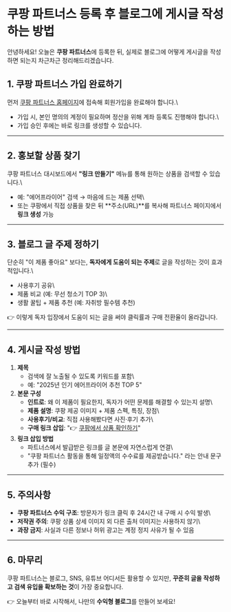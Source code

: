 # 쿠팡 파트너스 등록 후 블로그에 게시글 작성하는 방법

안녕하세요! 오늘은 **쿠팡 파트너스**에 등록한 뒤, 실제로 블로그에 어떻게
게시글을 작성하면 되는지 차근차근 정리해드리겠습니다.

## 1. 쿠팡 파트너스 가입 완료하기

먼저 [쿠팡 파트너스 홈페이지](https://partners.coupang.com)에 접속해
회원가입을 완료해야 합니다.\
- 가입 시, 본인 명의의 계정이 필요하며 정산을 위해 계좌 등록도 진행해야
합니다.\
- 가입 승인 후에는 바로 링크를 생성할 수 있습니다.

------------------------------------------------------------------------

## 2. 홍보할 상품 찾기

쿠팡 파트너스 대시보드에서 **"링크 만들기"** 메뉴를 통해 원하는 상품을
검색할 수 있습니다.\
- 예: "에어프라이어" 검색 → 마음에 드는 제품 선택\
- 또는 쿠팡에서 직접 상품을 찾은 뒤 **주소(URL)**를 복사해 파트너스
페이지에서 **링크 생성** 가능

------------------------------------------------------------------------

## 3. 블로그 글 주제 정하기

단순히 "이 제품 좋아요" 보다는, **독자에게 도움이 되는 주제**로 글을
작성하는 것이 효과적입니다.\
- 사용후기 공유\
- 제품 비교 (예: 무선 청소기 TOP 3)\
- 생활 꿀팁 + 제품 추천 (예: 자취방 필수템 추천)

👉 이렇게 독자 입장에서 도움이 되는 글을 써야 클릭률과 구매 전환율이
올라갑니다.

------------------------------------------------------------------------

## 4. 게시글 작성 방법

1.  **제목**
    -   검색에 잘 노출될 수 있도록 키워드를 포함\
    -   예: "2025년 인기 에어프라이어 추천 TOP 5"
2.  **본문 구성**
    -   **인트로**: 왜 이 제품이 필요한지, 독자가 어떤 문제를 해결할 수
        있는지 설명\
    -   **제품 설명**: 쿠팡 제공 이미지 + 제품 스펙, 특징, 장점\
    -   **사용후기/비교**: 직접 사용해봤다면 사진·후기 추가\
    -   **구매 링크 삽입**: "👉 [쿠팡에서 상품 확인하기](링크)"
3.  **링크 삽입 방법**
    -   파트너스에서 발급받은 링크를 글 본문에 자연스럽게 연결\
    -   "쿠팡 파트너스 활동을 통해 일정액의 수수료를 제공받습니다." 라는
        안내 문구 추가 (필수)

------------------------------------------------------------------------

## 5. 주의사항

-   **쿠팡 파트너스 수익 구조**: 방문자가 링크 클릭 후 24시간 내 구매 시
    수익 발생\
-   **저작권 주의**: 쿠팡 상품 상세 이미지 외 다른 출처 이미지는
    사용하지 않기\
-   **과장 금지**: 사실과 다른 정보나 허위 광고는 계정 정지 사유가 될 수
    있음

------------------------------------------------------------------------

## 6. 마무리

쿠팡 파트너스는 블로그, SNS, 유튜브 어디서든 활용할 수 있지만, **꾸준히
글을 작성하고 검색 유입을 확보하는 것**이 가장 중요합니다.

👉 오늘부터 바로 시작해서, 나만의 **수익형 블로그**를 만들어 보세요!
